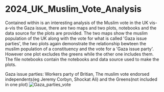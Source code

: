 # 2024_UK_Muslim_Vote_Analysis
Contained within is an interesting analysis of the Muslim vote in the UK vis-a-vis the Gaza issue, there are two maps and two plots, 
notebooks and the data source for the plots are provided. The two maps show the muslim population of the UK along with the vote for
what is called 'Gaza issue parties', the two plots again demonstrate the relationship bewteen the muslim population of a constituency
and the vote for a 'Gaza issue party'. However one plot excludes the greens while the other one includes them. The file notebooks contain
the notebooks and data source used to make the plots.

Gaza issue parties: Workers party of Britian, The muslim vote endorsed independents(eg Jeremy Corbyn, Shockat Ali) and the Greens(not included in one plot)
![Gaza_parties_vote](https://github.com/user-attachments/assets/2f0935a8-35f3-4041-bc20-032c9163eaad)
